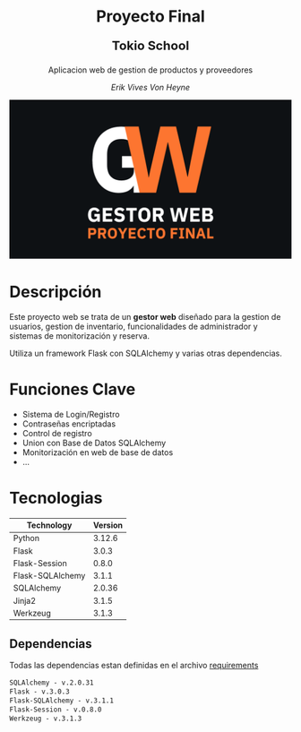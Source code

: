 <h1 align="center">Proyecto Final</h1>
<p align="center" style="font-size: 22px"><b>Tokio School</b></p>
<p align="center">Aplicacion web de gestion de productos y proveedores</p>

<p align="center"><i>Erik Vives Von Heyne</i></p>

<p align="center"><img alt="banner" src="/src/static/images/banner.png"></p>

# Descripción

Este proyecto web se trata de un **gestor web** diseñado para la gestion de usuarios, gestion de inventario, funcionalidades de administrador y sistemas de monitorización y reserva.

Utiliza un framework Flask con SQLAlchemy y varias otras dependencias.

# Funciones Clave

- Sistema de Login/Registro
- Contraseñas encriptadas
- Control de registro
- Union con Base de Datos SQLAlchemy
- Monitorización en web de base de datos
- ...

# Tecnologias

| Technology       	| Version 	|
|------------------	|---------	|
| Python           	| 3.12.6  	|
| Flask            	| 3.0.3   	|
| Flask-Session    	| 0.8.0   	|
| Flask-SQLAlchemy 	| 3.1.1   	|
| SQLAlchemy       	| 2.0.36  	|
| Jinja2           	| 3.1.5   	|
| Werkzeug         	| 3.1.3   	|

## Dependencias

Todas las dependencias estan definidas en el archivo [requirements](https://github.com/ElHeyne/ProyectoFinalTS/blob/main/requirements.txt)

 ```
 SQLAlchemy - v.2.0.31
Flask - v.3.0.3
Flask-SQLAlchemy - v.3.1.1
Flask-Session - v.0.8.0
Werkzeug - v.3.1.3
```